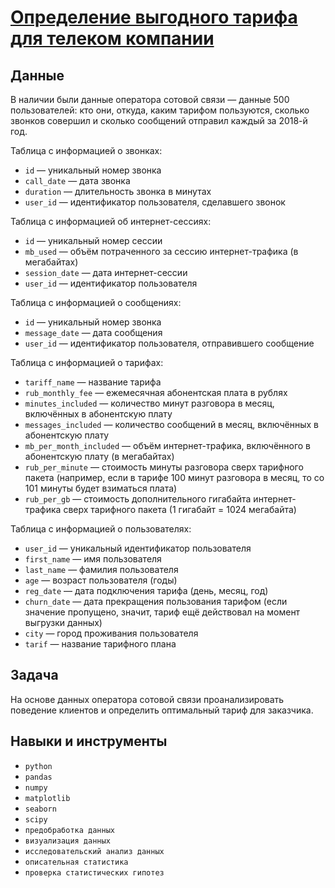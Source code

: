 # [Определение выгодного тарифа для телеком компании](04_practicum_da_tariffs_mobile.ipynb) 


## Данные

В наличии были данные оператора сотовой связи — данные 500 пользователей: кто они, откуда, каким тарифом пользуются, сколько звонков совершил и сколько сообщений отправил каждый за 2018-й год.

Таблица с информацией о звонках:  
* `id` — уникальный номер звонка  
* `call_date` — дата звонка  
* `duration` — длительность звонка в минутах  
* `user_id` — идентификатор пользователя, сделавшего звонок  

Таблица с информацией об интернет-сессиях:  
* `id` — уникальный номер сессии  
* `mb_used` — объём потраченного за сессию интернет-трафика (в мегабайтах)  
* `session_date` — дата интернет-сессии  
* `user_id` — идентификатор пользователя  

Таблица с информацией о сообщениях:  
* `id` — уникальный номер звонка  
* `message_date` — дата сообщения  
* `user_id` — идентификатор пользователя, отправившего сообщение  

Таблица с информацией  о тарифах:  
* `tariff_name` — название тарифа  
* `rub_monthly_fee` — ежемесячная абонентская плата в рублях  
* `minutes_included` — количество минут разговора в месяц, включённых в абонентскую плату  
* `messages_included` — количество сообщений в месяц, включённых в абонентскую плату  
* `mb_per_month_included` — объём интернет-трафика, включённого в абонентскую плату (в мегабайтах)  
* `rub_per_minute` — стоимость минуты разговора сверх тарифного пакета (например, если в тарифе 100 минут разговора в месяц, то со 101 минуты будет взиматься плата)  
* `rub_per_gb` — стоимость дополнительного гигабайта интернет-трафика сверх тарифного пакета (1 гигабайт = 1024 мегабайта)  

Таблица с информацией  о пользователях:  
* `user_id` — уникальный идентификатор пользователя  
* `first_name` — имя пользователя  
* `last_name` — фамилия пользователя  
* `age` — возраст пользователя (годы)  
* `reg_date` — дата подключения тарифа (день, месяц, год)  
* `churn_date` — дата прекращения пользования тарифом (если значение пропущено, значит, тариф ещё действовал на момент выгрузки данных)  
* `city` — город проживания пользователя  
* `tarif` — название тарифного плана  


## Задача

На основе данных оператора сотовой связи проанализировать поведение клиентов и определить оптимальный тариф для заказчика.

## Навыки и инструменты
* `python` 
* `pandas`  
* `numpy`
* `matplotlib`
* `seaborn`
* `scipy`
* `предобработка данных`  
* `визуализация данных`
* `исследовательский анализ данных`
* `описательная статистика`
* `проверка статистических гипотез`